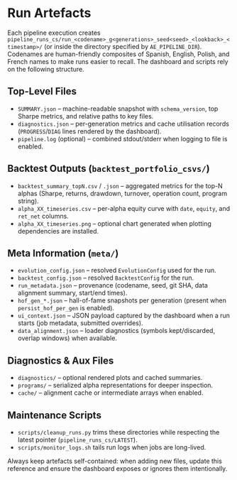 # Run Artefacts

Each pipeline execution creates `pipeline_runs_cs/run_<codename>_g<generations>_seed<seed>_<lookback>_<timestamp>/` (or inside the directory specified by `AE_PIPELINE_DIR`). Codenames are human-friendly composites of Spanish, English, Polish, and French names to make runs easier to recall. The dashboard and scripts rely on the following structure.

## Top-Level Files
- `SUMMARY.json` – machine-readable snapshot with `schema_version`, top Sharpe metrics, and relative paths to key files.
- `diagnostics.json` – per-generation metrics and cache utilisation records (`PROGRESS`/`DIAG` lines rendered by the dashboard).
- `pipeline.log` (optional) – combined stdout/stderr when logging to file is enabled.

## Backtest Outputs (`backtest_portfolio_csvs/`)
- `backtest_summary_topN.csv` / `.json` – aggregated metrics for the top-N alphas (Sharpe, returns, drawdown, turnover, operation count, program string).
- `alpha_XX_timeseries.csv` – per-alpha equity curve with `date`, `equity`, and `ret_net` columns.
- `alpha_XX_timeseries.png` – optional chart generated when plotting dependencies are installed.

## Meta Information (`meta/`)
- `evolution_config.json` – resolved `EvolutionConfig` used for the run.
- `backtest_config.json` – resolved `BacktestConfig` for the run.
- `run_metadata.json` – provenance (codename, seed, git SHA, data alignment summary, start/end times).
- `hof_gen_*.json` – hall-of-fame snapshots per generation (present when `persist_hof_per_gen` is enabled).
- `ui_context.json` – JSON payload captured by the dashboard when a run starts (job metadata, submitted overrides).
- `data_alignment.json` – loader diagnostics (symbols kept/discarded, overlap windows) when available.

## Diagnostics & Aux Files
- `diagnostics/` – optional rendered plots and cached summaries.
- `programs/` – serialized alpha representations for deeper inspection.
- `cache/` – alignment cache or intermediate arrays when enabled.

## Maintenance Scripts
- `scripts/cleanup_runs.py` trims these directories while respecting the latest pointer (`pipeline_runs_cs/LATEST`).
- `scripts/monitor_logs.sh` tails run logs when jobs are long-lived.

Always keep artefacts self-contained: when adding new files, update this reference and ensure the dashboard exposes or ignores them intentionally.
